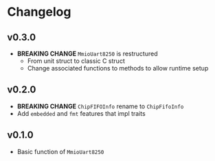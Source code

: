 # Changelog

## v0.3.0

- **BREAKING CHANGE** `MmioUart8250` is restructured
  - From unit struct to classic C struct
  - Change associated functions to methods to allow runtime setup

## v0.2.0

- **BREAKING CHANGE** `ChipFIFOInfo` rename to `ChipFifoInfo`
- Add `embedded` and `fmt` features that impl traits

## v0.1.0

- Basic function of `MmioUart8250`
